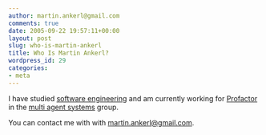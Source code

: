 ```yaml
---
author: martin.ankerl@gmail.com
comments: true
date: 2005-09-22 19:57:11+00:00
layout: post
slug: who-is-martin-ankerl
title: Who Is Martin Ankerl?
wordpress_id: 29
categories:
- meta
---
```



	

I have studied [software engineering](http://webbler.fhs-hagenberg.ac.at/webbler.exe?database=sep.mdb&getpagename=index) and am currently working for [Profactor](http://www.profactor.at/) in the [multi agent systems](http://en.wikipedia.org/wiki/Multi-agent_system) group.


	

You can contact me with with [martin.ankerl@gmail.com](mailto:martin.ankerl@gmail.com).

